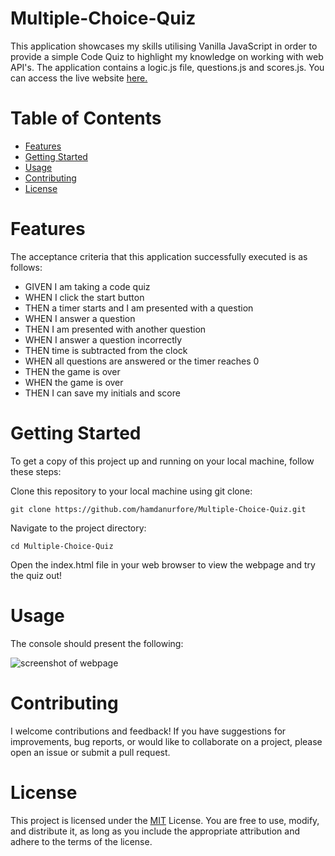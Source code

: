 # Multiple-Choice-Quiz
This application showcases my skills utilising Vanilla JavaScript in order to provide a simple Code Quiz to highlight my knowledge on working with web API's. The application contains a logic.js file, questions.js and scores.js. You can access the live website [here.](https://hamdanurfore.github.io/Multiple-Choice-Quiz/)


# Table of Contents
- [Features](#features)
- [Getting Started](#getting-started)
- [Usage](#usage)
- [Contributing](#contributing)
- [License](#license)

# Features
The acceptance criteria that this application successfully executed is as  follows:

- GIVEN I am taking a code quiz
- WHEN I click the start button
- THEN a timer starts and I am presented with a question
- WHEN I answer a question
- THEN I am presented with another question
- WHEN I answer a question incorrectly
- THEN time is subtracted from the clock
- WHEN all questions are answered or the timer reaches 0
- THEN the game is over
- WHEN the game is over
- THEN I can save my initials and score

# Getting Started
To get a copy of this project up and running on your local machine, follow these steps:

Clone this repository to your local machine using git clone:
```
git clone https://github.com/hamdanurfore/Multiple-Choice-Quiz.git
```

Navigate to the project directory:

```
cd Multiple-Choice-Quiz
```

Open the index.html file in your web browser to view the webpage and try the quiz out!

# Usage
The console should present the following:

![screenshot of webpage](Screenshot-console.png)

# Contributing

I welcome contributions and feedback! If you have suggestions for improvements, bug reports, or would like to collaborate on a project, please open an issue or submit a pull request.

# License

This project is licensed under the [MIT](https://github.com/hamdanurfore/Multiple-Choice-Quiz/blob/main/LICENSE) License. You are free to use, modify, and distribute it, as long as you include the appropriate attribution and adhere to the terms of the license.
